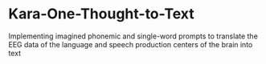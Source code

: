 # Kara-One-Thought-to-Text

Implementing imagined phonemic and single-word prompts to translate the EEG data of the language and speech production centers of the brain into text
